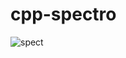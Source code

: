 # cpp-spectro
![spect](https://user-images.githubusercontent.com/13585785/227913574-56b3a21e-67ff-40cf-99d3-f0ce5b5aa6af.png)
